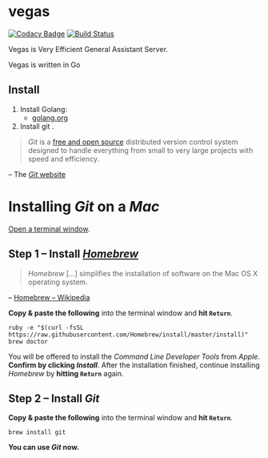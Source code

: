 # vegas

[![Codacy Badge](https://api.codacy.com/project/badge/Grade/590f529bb94c4d77818327e980fa9464)](https://www.codacy.com/app/nightimer.au/Vegas?utm_source=github.com&utm_medium=referral&utm_content=nightimer-AU/Vegas&utm_campaign=badger)
[![Build Status](https://semaphoreci.com/api/v1/nightimer-au/vegas/branches/master/shields_badge.svg)](https://semaphoreci.com/nightimer-au/vegas)


Vegas is Very Efficient General Assistant Server.

Vegas is written in Go


## Install
1. Install Golang:
    - [golang.org](https://golang.org/dl/)
2. Install git .

  > *Git* is a [free and open source](http://git-scm.com/about/free-and-open-source) distributed version control system designed to handle everything from small to very large projects with speed and efficiency.
  
  – The [*Git* website](http://git-scm.com/)
  
 # Installing *Git* on a *Mac*
 
 [Open a terminal window](http://www.youtube.com/watch?v=zw7Nd67_aFw).
 
 ## Step 1 – Install [*Homebrew*](http://brew.sh/)
 
 > *Homebrew* […] simplifies the installation of software on the Mac OS X operating system.
 
 – [Homebrew – Wikipedia](http://en.wikipedia.org/wiki/Homebrew_%28package_management_software%29)
 
 **Copy & paste the following** into the terminal window and **hit `Return`**.
 
 ```shell
 ruby -e "$(curl -fsSL https://raw.githubusercontent.com/Homebrew/install/master/install)"
 brew doctor
 ```
 
 You will be offered to install the *Command Line Developer Tools* from *Apple*. **Confirm by clicking *Install***. After the installation finished, continue installing *Homebrew* by **hitting `Return`** again.
 
 ## Step 2 – Install *Git*
 
 **Copy & paste the following** into the terminal window and **hit `Return`**.
 
 ```shell
 brew install git
 ```
 
 **You can use *Git* now.**
 